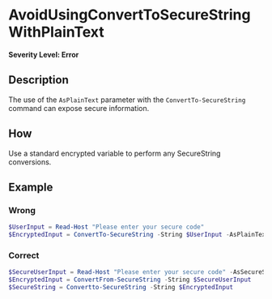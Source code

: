 # AvoidUsingConvertToSecureStringWithPlainText

**Severity Level: Error**

## Description

The use of the `AsPlainText` parameter with the `ConvertTo-SecureString` command can expose secure information.

## How

Use a standard encrypted variable to perform any SecureString conversions.

## Example

### Wrong

``` PowerShell
$UserInput = Read-Host "Please enter your secure code"
$EncryptedInput = ConvertTo-SecureString -String $UserInput -AsPlainText -Force
```

### Correct

``` PowerShell
$SecureUserInput = Read-Host "Please enter your secure code" -AsSecureString
$EncryptedInput = ConvertFrom-SecureString -String $SecureUserInput
$SecureString = Convertto-SecureString -String $EncryptedInput
```
